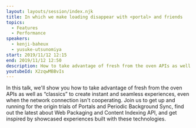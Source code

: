 ```yaml
---
layout: layouts/session/index.njk
title: In which we make loading disappear with <portal> and friends
topics:
  - Features
  - Performance
speakers:
  - kenji-baheux
  - yusuke-utsunomiya
start: 2019/11/12 12:15
end: 2019/11/12 12:50
description: How to take advantage of fresh from the oven APIs as well as “classics” to create instant and seamless experiences, even when the network connection isn't cooperating…
youtubeId: X2zqwMBBvIs
---
```


In this talk, we'll show you how to take advantage of fresh from the oven APIs as well as “classics” to create instant and seamless experiences, even when the network connection isn't cooperating. Join us to get up and running for the origin trials of Portals and Periodic Background Sync, find out the latest about Web Packaging and Content Indexing API, and get inspired by showcased experiences built with these technologies.
